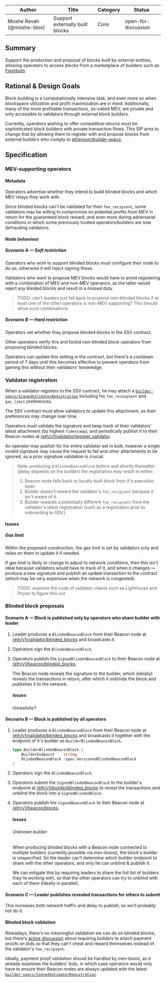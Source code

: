 | Author                    | Title                            | Category | Status               |
|---------------------------|----------------------------------|----------|----------------------|
| Moshe Revah (@moshe-blox) | Support externally built blocks | Core     | open-for-discussion  |

## Summary
Support the production and proposal of blocks built by external entities, allowing operators to access blocks from a marketplace of builders such as [Flashbots](https://boost-relay.flashbots.net/).

## Rational & Design Goals
Block building is a computationally intensive task, and even more so when blockspace utilization and profit maximization are in mind. Additionally, many of the more profitable transactions, so-called MEV, are private and only accessible to validators through external block builders.

Currently, operators wishing to offer competitive returns must be sophisticated block builders with private transaction flows. This SIP aims to change that by allowing them to register with and propose blocks from external builders who comply to [ethereum/builder-specs](https://github.com/ethereum/builder-specs).

## Specification

### MEV-supporting operators

#### Metadata
Operators advertise whether they intend to build blinded blocks and which MEV relays they work with.

Since blinded blocks can't be validated for their `fee_recipient`, some validators may be willing to compromise on potential profits from MEV in return for the guaranteed block reward, and even more during adversarial conditions in which some previously trusted operators/builders are now defrauding validators.

#### Node behaviour

##### Scenario A — Soft restriction
Operators who wish to support blinded blocks must configure their node to do so, otherwise it will reject signing those.

Validators who want to propose MEV blocks would have to avoid registering with a combination of MEV and non-MEV operators, as the latter would reject any blinded blocks and result in a missed duty.

> TODO: can't leaders just fall back to propose non-blinded blocks if at least one of the other operators is non-MEV supporting? This should allow such combinations.

##### Scenario B — Hard restriction
Operators set whether they propose blinded blocks in the SSV contract.

Other operators verify this and forbid non-blinded block operators from proposing blinded blocks.

Operators can update this setting in the contract, but there's a cooldown period of 7 days until this becomes effective to prevent operators from gaming this without their validators' knowledge.

### Validator registration

When a validator registers to the SSV contract, he may attach a [`builder-specs/SignedValidatorRegistration`](https://ethereum.github.io/builder-specs/#model-SignedValidatorRegistration) including his `fee_receipient` and `gas_limit` preferences.

The SSV contract must allow validators to update this attachment, as their preferences may change over time.

Operators must validate the signature and keep track of their validators' latest attachment (by highest `timestamp`), and periodically publish it to their Beacon nodes at [/eth/v1/validator/register_validator](https://ethereum.github.io/beacon-APIs/#/Validator/registerValidator).

An operator may publish for his entire validator set in bulk, however a single invalid signature may cause the request to fail and other attachments to be ignored, so a prior signature validation is crucial.

> Note: producing a `BlindedBeaconBlock` before and shortly thereafter (delay depends on the builder) the registration may result in either:
> 1. Beacon node falls back to locally-built block from it's execution layer.
> 2. Builder doesn't reward the validator's `fee_recipient` because it isn't aware of it.
> 3. Builder rewards a potentially different `fee_recipient` from the validator's latest registration (such as a registration prior to onboarding to SSV.)

#### Issues

##### Gas limit

Within the proposed construction, the gas limit is set by validators only and relies on them to update it if needed.

If gas limit is likely to change to adjust to network conditions, then this isn't ideal because validators would have to track of it, and when it changes — produce a new signature and publish an update transaction to the contract (which may be very expensive when the network is congested).

> TODO: examine the code of validator clients such as Lighthouse and Prysm to figure this out.

### Blinded block proposals

#### Scenario A — Block is published only by operators who share builder with leader

1. Leader produces a `BlindedBeaconBlock` from their Beacon node at [/eth/v1/validator/blinded_blocks](https://ethereum.github.io/beacon-APIs/#/Validator/produceBlindedBlock) and broadcasts it.

2. Operators sign the `BlindedBeaconBlock`.

3. Operators publish the `SignedBlindedBeaconBlock` to their Beacon node at [/eth/v1/beacon/blinded_blocks](https://ethereum.github.io/beacon-APIs/#/Beacon/publishBlindedBlock).
  
    The Beacon node reveals the signature to the builder, which (ideally) reveals the transactions in return, after which it unblinds the block and publishes it to the network.

    ##### Issues

    Unrealistic?

#### Secnario B — Block is published by all operators

1. Leader produces a `BlindedBeaconBlock` from their Beacon node at [/eth/v1/validator/blinded_blocks](https://ethereum.github.io/beacon-APIs/#/Validator/produceBlindedBlock) and broadcasts it together with the endpoint of it's builder as `BuilderBlindedBeaconBlock`.

    ```go
    type BuilderBlindedBeaconBlock {
        BuilderEndpoint    string
        BlindedBeaconBlock *spec.VersionedBlindedBeaconBlock
    }
    ```

2. Operators sign the `BlindedBeaconBlock`.

3. Operators submit the `SignedBlindedBeaconBlock` to the builder's endpoint at [/eth/v1/builder/blinded_blocks](https://ethereum.github.io/builder-specs/#/Builder/submitBlindedBlock) to reveal the transactions and unblind the block into a `SignedBlindedBlock`.

4. Operators publish the `SignedBeaconBlock` to their Beacon node at [/eth/v1/beacon/blocks](https://ethereum.github.io/beacon-APIs/#/Beacon/publishBlock).

    ##### Issues

    ###### Unknown builder
    When producing blinded blocks with a Beacon node connected to multiple builders (currently possible via mev-boost), the block's builder is unspecified. So the leader can't determine which builder endpoint to share with the other operators, and only he can unblind & publish it.

    We can mitigate this by requiring leaders to share the full list of builders they're working with, so that the other operators can try to unblind with each of them (ideally in parallel).

#### Scenario C — Leader publishes revealed transactions for others to submit

This increases both network traffic and delay to publish, so we'll probably not do it.

#### Blinded block validation

Nowadays, there's no meaningful validation we can do on blinded blocks, but there's [active discussion](https://github.com/flashbots/mev-boost/issues/99) about requiring builders to attach payment proofs on bids so that they can't cheat and reward themselves instead of the validator's `fee_recipient`.

Ideally, payment proof validation should be handled by mev-boost, as it already examines the builders' bids, in which case operators would only have to ensure their Beacon nodes are always updated with the latest [`builder-specs/SignedValidatorRegistration`](https://ethereum.github.io/builder-specs/#model-SignedValidatorRegistration).